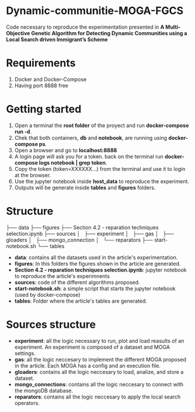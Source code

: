 # Dynamic-communitie-MOGA-FGCS
Code necessary to reproduce the experimentation presented in **A Multi-Objective Genetic Algorithm for Detecting Dynamic Communities using a Local Search driven Immigrant’s Scheme**

# Requirements
1. Docker and Docker-Compose
2. Having port 8888 free 

# Getting started

1. Open a terminal the **root folder** of the proyect and run **docker-compose run -d**.
2. Chek that both containers, **db** and **notebook**, are running using **docker-compose ps**.
3. Open a browser and go to **localhost:8888**
4. A login page will ask you for a token. back on the terminal run **docker-compose logs notebook | grep token**.
5. Copy the token (token=XXXXXX...) from the terminal and use it to login at the browser.
6. Use the jupyter notebook inside **host_data** to reproduce the experiment.
7. Outputs will be generate inside **tables** and **figures** folders.

# Structure

├── data
├── figures
├── Section 4.2 - reparation techniques selection.ipynb
├── sources
│   ├── experiment
│   ├── gas
│   ├── gloaders
│   ├── mongo_connection
│   └── reparators
├── start-notebook.sh
└── tables

* **data**: contains all the datasets used in the article's experimentation.
* **figures**: In this folders the figures shown in the article are generated.
* **Section 4.2 - reparation techniques selection.ipynb**: jupyter notebook to reproduce the article's experimnents
* **sources**: code of the different algorithms proposed.
* **start-notebook.sh**: a simple script that starts the jupyter notebook (used by docker-compose)
* **tables**: Folder where the article's tables are generated.

# Sources structure

* **experiment**: all the logic necessary to run, plot and load reasults of an experiment. An experiment is composed of a dataset and MOGA settings.
* **gas**: all the logic neccesary to implement the different MOGA proposed in the article. Each MOGA has a config and an execution file.
* **gloaders**: contains all the logic neccesary to load, analize, and store a dataset.
* **mongo_connections**: contains all the logic neccesary to connect with the mongoDB database.
* **reparators**: contains all the logic neccesary to apply the local search operators.
